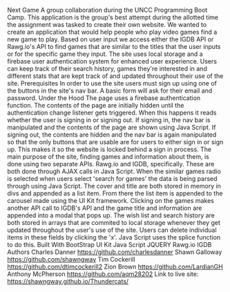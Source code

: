 Next Game
A group collaboration during the UNCC Programming Boot Camp. This application is the group's best attempt during the allotted time the assignment was tasked to create their own website. We wanted to create an application that would help people who play video games find a new game to play. Based on user input we access either the IGDB API or Rawg.io's API to find games that are similar to the titles that the user inputs or for the specific game they input. The site uses local storage and a firebase user authentication system for enhanced user experience. Users can keep track of their search history, games they're interested in and different stats that are kept track of and updated throughout their use of the site.
Prerequisites
In order to use the site users must sign up using one of the buttons in the site's nav bar. A basic form will ask for their email and password.
Under the Hood
The page uses a firebase authentication function. The contents of the page are initially hidden until the authentication change listener gets triggered. When this happens it reads whether the user is signing in or signing out. If signing in, the nav bar is manipulated and the contents of the page are shown using Java Script. If signing out, the contents are hidden and the nav bar is again manipulated so that the only buttons that are usable are for users to either sign in or sign up. This makes it so the website is locked behind a sign in process. The main purpose of the site, finding games and information about them, is done using two separate APIs. Rawg.io and IGDB, specifically. These are both done through AJAX calls in Java Script. When the similar games radio is selected when users select 'search for games' the data is being parsed through using Java Script. The cover and title are both stored in memory in divs and appended as a list item. From there the list item is appended to the carousel made using the UI Kit framework. Clicking on the games makes another API call to IGDB's API and the game title and information are appended into a modal that pops up. The wish list and search history are both stored in arrays that are commited to local storage whenever they get updated throughout the user's use of the site. Users can delete individual items in these fields by clicking the 'x'. Java Script uses the splice function to do this.
Built With
BootStrap
UI Kit
Java Script
JQUERY
Rawg.io
IGDB
Authors
Charles Danner https://github.com/charlesdanner
Shawn Galloway https://github.com/shawngway
Tim Cockerill https://github.com/dtimcockerill2
Zion Brown https://github.com/LardianGH
Anthony McPherson https://github.com/aqm28202
Link to live site:
https://shawngway.github.io/Thundercats/